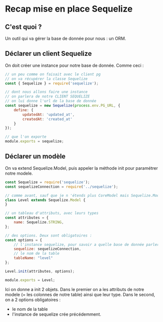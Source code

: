 # Recap mise en place Sequelize

## C'est quoi ?

Un outil qui va gérer la base de donnée pour nous : un ORM.

## Déclarer un client Sequelize

On doit créer une instance pour notre base de donnée. Comme ceci : 

```javascript
// un peu comme on faisait avec le client pg
// on va récupérer la classe Sequelize
const { Sequelize } = require('sequelize');

// dont nous allons faire une instance
// on parlera de notre CLIENT SEQUELIZE
// on lui donne l'url de la base de donnée
const sequelize = new Sequelize(process.env.PG_URL, {
    define: {
        updatedAt: 'updated_at',
        createdAt: 'created_at'
    }
});

// que l'on exporte
module.exports = sequelize;
```

## Déclarer un modèle

On va extend Sequelize.Model, puis appeler la méthode init pour paramétrer notre modele.

```javascript
const Sequelize = require('sequelize');
const sequelizeConnection = require('../sequelize');

// comme avant, sauf que je n 'étends plus CoreModel mais Sequelize.Model
class Level extends Sequelize.Model {
}

// un tableau d'attributs, avec leurs types
const attributes = {
    name: Sequelize.STRING,
};

// des options. Deux sont obligatoires :
const options = {
    // l'instance sequelize, pour savoir a quelle base de donnée parler
    sequelize: sequelizeConnection,
    // le nom de la table
    tableName: "level"
};

Level.init(attributes, options);

module.exports = Level;
```

Ici on donne a init 2 objets. Dans le premier on a les attributs de notre modele (= les colonnes de notre table) ainsi que leur type. Dans le second, on a 2 options obligatoires :

- le nom de la table
- l'instance de sequelize crée précédemment.